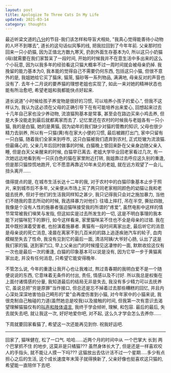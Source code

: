 ```yaml
---
layout: post
title: Apologize To Three Cats In My Life
updated: 2021-03-14
category: thoughts
---
```


最近听梁文道的[八分](https://vistopia.com.cn)的节目-我们该怎样和导盲犬相处, "我真心觉得能善待小动物的人坏不到哪去", 道长的这句话似风筝的线, 把我拉回到了今年年前. 父亲那时捡回来一只小奶猫, 因为正值北方数九寒天, 扔到外面生存基本为0, 所以这只小奶猫(母)就需要在我们家暂呆了一段时间, 开始的时候我并不在意生活中多出来的这么个小玩意, 因为以我多年的经验看这只猫大概率不过一周时间就会被母亲扔掉. 我挽留的能力基本为0, 我本能的觉得自己不需要仍何东西, 包括这只小猫, 但很不意外的是, 我姐她给它买了猫床, 猫笼, 猫砂等一系列物品, 满满地, 母亲反对的声音也没有了. 去年十二月说的要养猫的理想老姐也实现了, 如此一来对她的精神状态也能有所治愈吧, 希望老姐和我都能快点好起来.

<!--more-->

道长说道"小时候给孩子养宠物是很好的习惯, 可以培养小孩子的爱心.", 但我不这样认为, 我认为这必须在父母的正确引导下在有可能培养出来爱心, 回想起来过去十几年自己家也没少养动物, 流浪猫狗基本是常事, 甚至会在路边买来小鸡去养, 但是大多没能走到最后就都离家而去了. 记忆里还在农村的时候我与老姐各有一只小猫, 我的是白猫, 她的是黄猫, 因为幼年的我们缺少对猫的管教的知识, 父母也很少精力去驯养, 所以有一只猫(黄)有在家大小便的习惯, 最后被踢打出门, 家中只留有一只白猫, 随着我们全家来到呼市, 这只白猫被我们遗弃到农村, 正式贬辙为流浪猫. 但最痛心的, 父亲几年后回村做事的时候, 白猫晚上曾回来卧在父亲身边随父亲入睡, 但是白天父亲醒来的时候, 白猫早已离去. 老姐大学毕业回老家看过几次, 有一次她远远地看到有一只灰白色的猫在家里附近打转, 我姐靠过去呼应这久别的重逢, 但是那只猫惊慌地跑开, 它不愿意再靠近10年未见的老姐, 就在远方观望了一会儿, 扭头离开......

值得提点的是, 在城市生活长达十二年的我, 对于农村中的白猫印象基本止步于照片, 来到城市后不多年, 父亲便从市场上买了两只同老家相同颜色的幼猫让我和老姐去抚养, 但对于他们的生活我同样知之甚少, 我只记得我只会对之施加暴力, 当他们不随我的意志所动的时候, 我选择暴力对他们: 往墙上摔打, 吊在半空, 撕扯四肢, 我像是个没有人性的施暴者强迫猫咪接受我的所谓的"疼爱", 虽然电影中这样的情节常常被我们嗔笑与发指, 但这如实是过去所发生的一切, 这是不明白事理的我本能下对猫咪犯下的罪行, 如今这样看来, 家里猫咪呆不住也不全是母亲的过错. 我在其中既扮演着受害者, 也扮演着施暴者. 黄猫有一段时间离家出走, 最后听它的消息是母亲说的死亡消息, 凌晨在离家不到几百米的的路上追逐疾驰汽车的轮子, 血肉模糊至失去了性命, 我没有见到它的最后一面, 清洁阿姨/大爷好心肠, 认出了这是我们家的猫, 送到家门口, 早上父亲出门的时候撞见这凄惨的一面, 默默收拾这仅有一次也是最后一次的重逢, 白猫的印象基本可以说是没有, 因为它早一步于黄猫离家出走, 并没有任何消息, 只希望它能安得晚年.

不管怎么说, 今年的重逢让我开心也让我难过, 熬过青春期的我明白爱不是一个随便说说的东西, 它意味着无条件的付出, 责任, 情感以及不讨好. 所以我总是权衡在上面付诸情感的分量, 我知道最后的结局无非是失去, 我没有多少精力可以去抚养它, 虽说总把"穷是原罪"当作接口, 但总还是忘不掉着过去那些糟糕的回忆, 并且内心深处深深地害怕自己畸形的"爱"会再度伤害到小猫, 对今年家中的小猫来说, 我很克制自己触碰的力道(虽然她总是咬我)以及接触的时间, 但我第一次有意识去渴望理解猫猫仅有的[叫声和肢体语言](https://www.zhihu.com/question/23816740), 我终于学会倾听, 理解, 和包容. 最后的最后, 失去就失去吧, 就让我这一次, 好好地爱你吧, 对不起, 这么久才学会怎么去养你......

下周就要回家看猫了, 希望这一次还能再见到你. 祝我好运吧.

---

回家了, 猫咪健在, 松了一口气. 哈哈......近两个月的时间中从 一个巴掌大 长到 两个巴掌抓不住 的地步, 这莫非是只橘猫??? 虽然身体长大了, 但是还是一样喜欢咬人的手指头, 就不能让人摸一下吗??? 这猫放出去估计活不过一个星期.....多少有点担心之后的生活, 这个成长速度年末笼子就得换新了, 父亲好像也挺喜欢这只猫的, 希望能一直陪伴下去吧.
